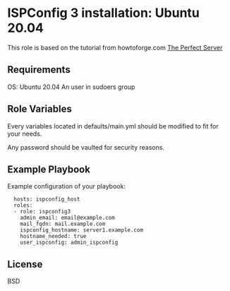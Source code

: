 ISPConfig 3 installation: Ubuntu 20.04
=========

This role is based on the tutorial from howtoforge.com [The Perfect Server](https://www.howtoforge.com/tutorial/perfect-server-ubuntu-20.04-with-apache-php-myqsl-pureftpd-bind-postfix-doveot-and-ispconfig/)

Requirements
------------

OS: Ubuntu 20.04
An user in sudoers group

Role Variables
--------------

Every variables located in defaults/main.yml should be modified to fit for your needs.

Any password should be vaulted for security reasons.

Example Playbook
----------------

Example configuration of your playbook:

      hosts: ispconfig_host
      roles:
      - role: ispconfig3
        admin_email: email@example.com
        mail_fqdn: mail.example.com
        ispconfig_hostname: server1.example.com
        hostname_needed: true
        user_ispconfig: admin_ispconfig
  

License
-------

BSD


